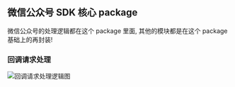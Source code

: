## 微信公众号 SDK 核心 package
微信公众号的处理逻辑都在这个 package 里面, 其他的模块都是在这个 package 基础上的再封装!

### 回调请求处理
![回调请求处理逻辑图](https://github.com/chanxuehong/wechat/blob/v2/mp/core/callback.png)